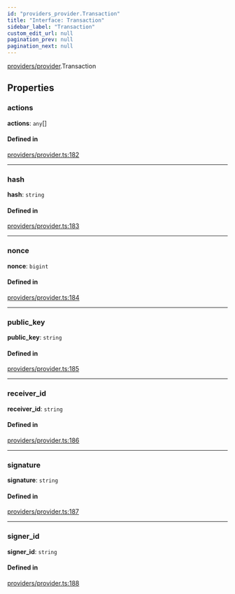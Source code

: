 ```yaml
---
id: "providers_provider.Transaction"
title: "Interface: Transaction"
sidebar_label: "Transaction"
custom_edit_url: null
pagination_prev: null
pagination_next: null
---
```


[providers/provider](../modules/providers_provider.md).Transaction

## Properties

### actions

 **actions**: `any`[]

#### Defined in

[providers/provider.ts:182](https://github.com/near/near-api-js/blob/a0c9a104/packages/near-api-js/src/providers/provider.ts#L182)

___

### hash

 **hash**: `string`

#### Defined in

[providers/provider.ts:183](https://github.com/near/near-api-js/blob/a0c9a104/packages/near-api-js/src/providers/provider.ts#L183)

___

### nonce

 **nonce**: `bigint`

#### Defined in

[providers/provider.ts:184](https://github.com/near/near-api-js/blob/a0c9a104/packages/near-api-js/src/providers/provider.ts#L184)

___

### public\_key

 **public\_key**: `string`

#### Defined in

[providers/provider.ts:185](https://github.com/near/near-api-js/blob/a0c9a104/packages/near-api-js/src/providers/provider.ts#L185)

___

### receiver\_id

 **receiver\_id**: `string`

#### Defined in

[providers/provider.ts:186](https://github.com/near/near-api-js/blob/a0c9a104/packages/near-api-js/src/providers/provider.ts#L186)

___

### signature

 **signature**: `string`

#### Defined in

[providers/provider.ts:187](https://github.com/near/near-api-js/blob/a0c9a104/packages/near-api-js/src/providers/provider.ts#L187)

___

### signer\_id

 **signer\_id**: `string`

#### Defined in

[providers/provider.ts:188](https://github.com/near/near-api-js/blob/a0c9a104/packages/near-api-js/src/providers/provider.ts#L188)
